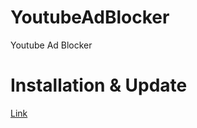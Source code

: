 # YoutubeAdBlocker
Youtube Ad Blocker

# Installation & Update
[Link](https://github.com/Midori91/YoutubeAdBlocker/raw/main/src/YoutubeAdBlocker.user.js)
